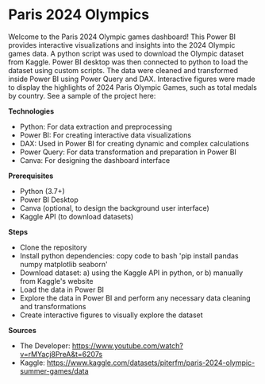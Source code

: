 # Paris 2024 Olympics

Welcome to the Paris 2024 Olympic games dashboard! This Power BI provides interactive visualizations and insights into the 2024 Olympic games data. A python script was used to download the Olympic dataset from Kaggle. Power BI desktop was then connected to python to load the dataset using custom scripts. The data were cleaned and transformed inside Power BI using Power Query and DAX. Interactive figures were made to display the highlights of 2024 Paris Olympic Games, such as total medals by country.
See a sample of the project here:

**Technologies**
- Python: For data extraction and preprocessing
- Power BI: For creating interactive data visualizations
- DAX: Used in Power BI for creating dynamic and complex calculations
- Power Query: For data transformation and preparation in Power BI
- Canva: For designing the dashboard interface

**Prerequisites**
- Python (3.7+)
- Power BI Desktop
- Canva (optional, to design the background user interface)
- Kaggle API (to download datasets) 

**Steps**
- Clone the repository
- Install python dependencies: copy code to bash 'pip install pandas numpy matplotlib seaborn'
- Download dataset: a) using the Kaggle API in python, or b) manually from Kaggle's website
- Load the data in Power BI
- Explore the data in Power BI and perform any necessary data cleaning and transformations
- Create interactive figures to visually explore the dataset

**Sources**
- The Developer: https://www.youtube.com/watch?v=rMYacj8PreA&t=6207s
- Kaggle: https://www.kaggle.com/datasets/piterfm/paris-2024-olympic-summer-games/data
